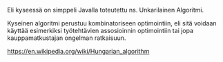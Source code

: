Eli kyseessä on simppeli Javalla toteutettu ns. Unkarilainen Algoritmi. 

Kyseinen algoritmi perustuu kombinatoriseen optimointiin, eli sitä voidaan käyttää esimerkiksi työtehtävien assosioinnin optimointiin tai jopa kauppamatkustajan ongelman ratkaisuun. 

https://en.wikipedia.org/wiki/Hungarian_algorithm